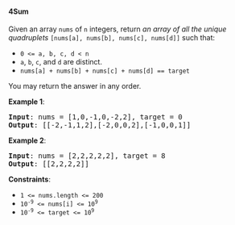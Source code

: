 #### 4Sum

Given an array `nums` of `n` integers, return _an array of all the unique
quadruplets_ `[nums[a], nums[b], nums[c], nums[d]]` such that:

- `0 <= a, b, c, d < n`
- `a`, `b`, `c`, and `d` are distinct.
- `nums[a] + nums[b] + nums[c] + nums[d] == target`

You may return the answer in any order.

**Example 1**:

<pre><b>Input</b>: nums = [1,0,-1,0,-2,2], target = 0
<b>Output</b>: [[-2,-1,1,2],[-2,0,0,2],[-1,0,0,1]]
</pre>

**Example 2**:

<pre><b>Input</b>: nums = [2,2,2,2,2], target = 8
<b>Output</b>: [[2,2,2,2]]
</pre>

**Constraints**:

- `1 <= nums.length <= 200`
- <code>10<sup>-9</sup> <= nums[i] <= 10<sup>9</sup></code>
- <code>10<sup>-9</sup> <= target <= 10<sup>9</sup></code>
